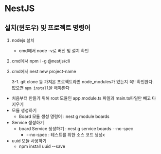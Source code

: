 # NestJS

## 설치(윈도우) 및 프로젝트 명령어

1. nodejs 설치
   
   - cmd에서 node -v로 버전 및 설치 확인
   
2. cmd에서 npm i -g @nestjs/cli

3. cmd에서 nest new project-name

   3-1. git clone 등 가져온 프로젝트라면 node_modules가 있는지 꼭!! 확인한다. 없으면 `npm install`을 해야한다

- 처음부터 만들기 위해 root 모듈인 app.module.ts 파일과 main.ts파일만 빼고 다 지우기
- 모듈 생성하기
  - Board 모듈 생성 명령어 : nest g module boards 
- Service 생성하기
  - board Service 생성하기 : nest g service boards --no-spec
    - --no-spec : 테스트를 위한 소스 코드 생성x
- uuid 모듈 사용하기
  - npm install uuid --save

